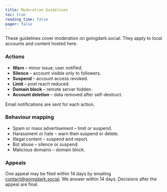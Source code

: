 ```yaml
---
title: Moderation Guidelines
toc: true
reading_time: false
pager: false
---
```


These guidelines cover moderation on goingdark.social. They apply to local accounts and content hosted here.

### Actions

- **Warn** – minor issue; user notified.
- **Silence** – account visible only to followers.
- **Suspend** – account access revoked.
- **Limit** – post reach reduced.
- **Domain block** – remote server hidden.
- **Account deletion** – data removed after self-destruct.

Email notifications are sent for each action.

### Behaviour mapping

- Spam or mass advertisement – limit or suspend.
- Harassment or hate – warn then suspend or delete.
- Illegal content – suspend and report.
- Bot abuse – silence or suspend.
- Malicious domains – domain block.

### Appeals

One appeal may be filed within 14 days by emailing contact@goingdark.social. We answer within 14 days. Decisions after the appeal are final.

